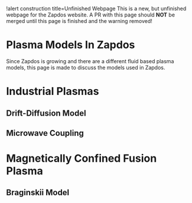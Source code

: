 !alert construction title=Unfinished Webpage
This is a new, but unfinished webpage for the Zapdos website. A PR with this page should $\textbf{NOT}$ be merged until this page is finished and the warning removed!

# Plasma Models In Zapdos

Since Zapdos is growing and there are a different fluid based plasma models, this page is made to discuss the models used in Zapdos.

# Industrial Plasmas

## Drift-Diffusion Model

## Microwave Coupling

# Magnetically Confined Fusion Plasma

## Braginskii Model
